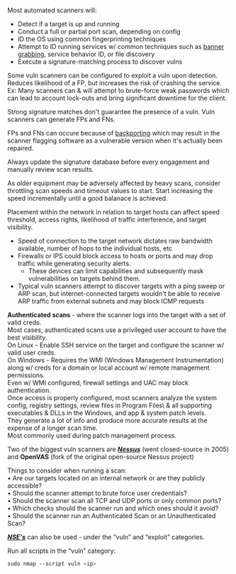 
Most automated scanners will:  
- Detect if a target is up and running  
- Conduct a full or partial port scan, depending on config  
- ID the OS using common fingerprinting techniques  
- Attempt to ID running services w/ common techniques such as [banner grabbing](Banner%20Grabbing.md), service behavior ID, or file discovery  
- Execute a signature-matching process to discover vulns  
  
Some vuln scanners can be configured to exploit a vuln upon detection.  
Reduces likelihood of a FP, but increases the risk of crashing the service.  
Ex: Many scanners can & will attempt to brute-force weak passwords which can lead to account lock-outs and bring significant downtime for the client.  
  
Strong signature matches don't guarantee the presence of a vuln. Vuln scanners can generate FPs and FNs.  
  
FPs and FNs can occure because of [backporting](Backporting.md) which may result in the scanner flagging software as a vulnerable version when it's actually been repaired.  
  
Always update the signature database before every engagement and manually review scan results.  
  
As older equipment may be adversely affected by heavy scans, consider throttling scan speeds and timeout values to start. Start increasing the speed incrementally until a good balanace is achieved.  
  
Placement within the network in relation to target hosts can affect speed threshold, access rights, likelihood of traffic interference, and target visibility.  
- Speed of connection to the target network dictates raw bandwidth available, number of hops to the individual hosts, etc  
- Firewalls or IPS could block access to hosts or ports and may drop traffic while generating security alerts.  
	- These devices can limit capabilities and subsequently mask vulnerabilities on targets behind them.  
- Typical vuln scanners attempt to discover targets with a ping sweep or ARP scan, but internet-connected targets wouldn't be able to receive ARP traffic from external subnets and may block ICMP requests  
  
**Authenticated scans** - where the scanner logs into the target with a set of valid creds.  
Most cases, authenticated scans use a privileged user account to have the best visibility.  
On Linux - Enable SSH service on the target and configure the scanner w/ valid user creds.  
On Windows - Requires the WMI (Windows Management Instrumentation) along w/ creds for a domain or local account w/ remote management permissions.  
Even w/ WMI configured, firewall settings and UAC may block authentication.  
Once access is properly configured, most scanners analyze the system config, registry settings, review files in Program Files\ & all supporting executables & DLLs in the Windows\, and app & system patch levels.  
They generate a lot of info and produce more accurate results at the expense of a longer scan time.  
Most commonly used during patch management process.  
  
Two of the biggest vuln scanners are _**[Nessus](Nessus.md)**_ (went closed-source in 2005) and **OpenVAS** (fork of the original open-source Nessus project)  
  
Things to consider when running a scan:  
• Are our targets located on an internal network or are they publicly accessible?  
• Should the scanner attempt to brute force user credentials?  
• Should the scanner scan all TCP and UDP ports or only common ports?  
• Which checks should the scanner run and which ones should it avoid?  
• Should the scanner run an Authenticated Scan or an Unauthenticated Scan?  
  
_**[NSE's](Tools.md#NSE%20scripts)**_ can also be used - under the “vuln” and “exploit” categories.  
  
Run all scripts in the “vuln” category:  
```bash
sudo nmap --script vuln <ip>
```
